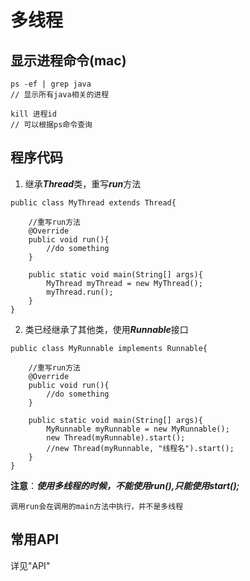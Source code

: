 # 多线程

## 显示进程命令(mac)

```
ps -ef | grep java
// 显示所有java相关的进程

kill 进程id
// 可以根据ps命令查询
```

## 程序代码

1. 继承***Thread***类，重写***run***方法

```
public class MyThread extends Thread{

	//重写run方法
	@Override
	public void run(){
		//do something
	}
	
	public static void main(String[] args){
		MyThread myThread = new MyThread();
		myThread.run();
	}
}
```

2. 类已经继承了其他类，使用***Runnable***接口

```
public class MyRunnable implements Runnable{

	//重写run方法
	@Override
	public void run(){
		//do something
	}
	
	public static void main(String[] args){
		MyRunnable myRunnable = new MyRunnable();
		new Thread(myRunnable).start();
		//new Thread(myRunnable, "线程名").start();
	}
}
```

**注意**：***使用多线程的时候，不能使用run(),只能使用start();***

```
调用run会在调用的main方法中执行，并不是多线程
```

## 常用API

详见"API"

